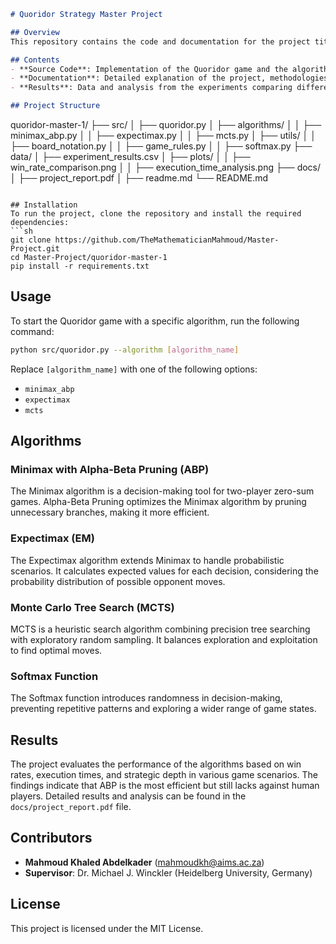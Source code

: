 ```markdown
# Quoridor Strategy Master Project

## Overview
This repository contains the code and documentation for the project titled **"Mathematical Modelling and Implementation of Game Strategy for the Board Game Quoridor"**. The project explores various algorithms to develop strategies for mastering the board game Quoridor. The algorithms implemented include Minimax with Alpha-Beta Pruning (ABP), Expectimax (EM), and Monte Carlo Tree Search (MCTS), with the addition of probabilistic decision-making using the Softmax function.

## Contents
- **Source Code**: Implementation of the Quoridor game and the algorithms.
- **Documentation**: Detailed explanation of the project, methodologies, and findings.
- **Results**: Data and analysis from the experiments comparing different algorithms.

## Project Structure
```
quoridor-master-1/
├── src/
│   ├── quoridor.py
│   ├── algorithms/
│   │   ├── minimax_abp.py
│   │   ├── expectimax.py
│   │   ├── mcts.py
│   ├── utils/
│   │   ├── board_notation.py
│   │   ├── game_rules.py
│   │   ├── softmax.py
├── data/
│   ├── experiment_results.csv
│   ├── plots/
│   │   ├── win_rate_comparison.png
│   │   ├── execution_time_analysis.png
├── docs/
│   ├── project_report.pdf
│   ├── readme.md
└── README.md
```

## Installation
To run the project, clone the repository and install the required dependencies:
```sh
git clone https://github.com/TheMathematicianMahmoud/Master-Project.git
cd Master-Project/quoridor-master-1
pip install -r requirements.txt
```

## Usage
To start the Quoridor game with a specific algorithm, run the following command:
```sh
python src/quoridor.py --algorithm [algorithm_name]
```
Replace `[algorithm_name]` with one of the following options:
- `minimax_abp`
- `expectimax`
- `mcts`

## Algorithms
### Minimax with Alpha-Beta Pruning (ABP)
The Minimax algorithm is a decision-making tool for two-player zero-sum games. Alpha-Beta Pruning optimizes the Minimax algorithm by pruning unnecessary branches, making it more efficient.

### Expectimax (EM)
The Expectimax algorithm extends Minimax to handle probabilistic scenarios. It calculates expected values for each decision, considering the probability distribution of possible opponent moves.

### Monte Carlo Tree Search (MCTS)
MCTS is a heuristic search algorithm combining precision tree searching with exploratory random sampling. It balances exploration and exploitation to find optimal moves.

### Softmax Function
The Softmax function introduces randomness in decision-making, preventing repetitive patterns and exploring a wider range of game states.

## Results
The project evaluates the performance of the algorithms based on win rates, execution times, and strategic depth in various game scenarios. The findings indicate that ABP is the most efficient but still lacks against human players. Detailed results and analysis can be found in the `docs/project_report.pdf` file.

## Contributors
- **Mahmoud Khaled Abdelkader** (mahmoudkh@aims.ac.za)
- **Supervisor**: Dr. Michael J. Winckler (Heidelberg University, Germany)

## License
This project is licensed under the MIT License.
```

